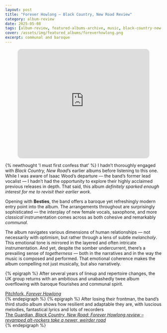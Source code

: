 ```yaml
---
layout: post
title: "Forever Howlong – Black Country, New Road Review"
category: album-review
date: 2025-05-08
tags: [album-review, featured-albums-archive, music, black-country-new-road, rock]
cover: /assets/img/featured_albums/foreverhowlong.png
excerpt: communal and baroque
---
```

<figure>
<iframe style="border-radius:12px" src="https://open.spotify.com/embed/album/5FjaEW3Hi8vD2aoJNWln4t?utm_source=generator" width="100%" height="352" frameBorder="0" allowfullscreen="" allow="autoplay; clipboard-write; encrypted-media; fullscreen; picture-in-picture" loading="lazy"></iframe></figure>

{% newthought 'I must first confess that' %} I hadn’t thoroughly engaged with *Black Country, New Road*’s earlier albums before listening to this one. While I was aware of Isaac Wood’s departure — the band’s former lead vocalist — I hadn’t had the opportunity to explore their highly acclaimed previous releases in depth. That said, this album *definitely sparked enough interest for me to revisit their earlier work*.

Opening with **Besties**, the band offers a baroque yet refreshingly modern entry point into the album. The arrangements throughout are surprisingly sophisticated — the interplay of new female vocals, saxophone, and more *classical* instrumentation comes across as both cohesive and remarkably *communal*.

The album navigates various dimensions of human relationships — not necessarily with optimism, but rather through a lens of subtle *melancholy*. This emotional tone is mirrored in the layered and often intricate instrumentation. And yet, despite the somber undercurrent, there’s a prevailing sense of *togetherness* — both in the narratives and in the way the music is composed and performed. That emotional coherence makes the album compelling not just musically, but also narratively.

{% epigraph %}
After several years of lineup and repertoire changes, the UK group returns with an ambitious and unabashedly twee album overflowing with baroque flourishes and communal spirit.
<footer><a href="https://pitchfork.com/reviews/albums/black-country-new-road-forever-howlong/">Pitchfork, <cite>Forever Howlong</cite></a></footer>
{% endepigraph %}
{% epigraph %}
After losing their frontman, the band’s third studio album shows how resilient and adaptable they are, with luscious melodies, fantastical lyrics and lots of recorders
<footer><a href="https://www.theguardian.com/music/2025/apr/03/black-country-new-road-forever-howlong-review">The Guardian, <cite>Black Country, New Road: Forever Howlong review – revamped alt-rockers take a newer, weirder road</cite></a></footer>
{% endepigraph %}